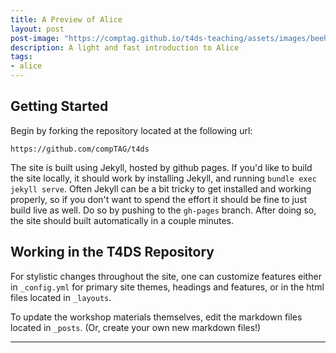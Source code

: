 ```yaml
---
title: A Preview of Alice
layout: post
post-image: "https://comptag.github.io/t4ds-teaching/assets/images/beehive.jpg"
description: A light and fast introduction to Alice
tags:
- alice
---
```


## Getting Started

Begin by forking the repository located at the following url:

`https://github.com/compTAG/t4ds`

The site is built using Jekyll, hosted by github pages. If you'd like to build the
site locally, it should work by installing Jekyll, and running
`bundle exec jekyll serve`. Often Jekyll can be a bit tricky to get installed and
working properly, so if you don't want to spend the effort it should be fine to just 
build live as well. Do so by pushing to the `gh-pages` branch. After doing so, the 
site should built automatically in a couple minutes.

## Working in the T4DS Repository

For stylistic changes throughout the site, one can customize features either in
`_config.yml` for primary site themes, headings and features, or in the html files
located in `_layouts`.

To update the workshop materials themselves, edit the markdown files located in
`_posts`. (Or, create your own new markdown files!)  

---
